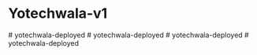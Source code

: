 ﻿# Yotechwala-v1
#   y o t e c h w a l a - d e p l o y e d  
 #   y o t e c h w a l a - d e p l o y e d  
 #   y o t e c h w a l a - d e p l o y e d  
 #   y o t e c h w a l a - d e p l o y e d  
 